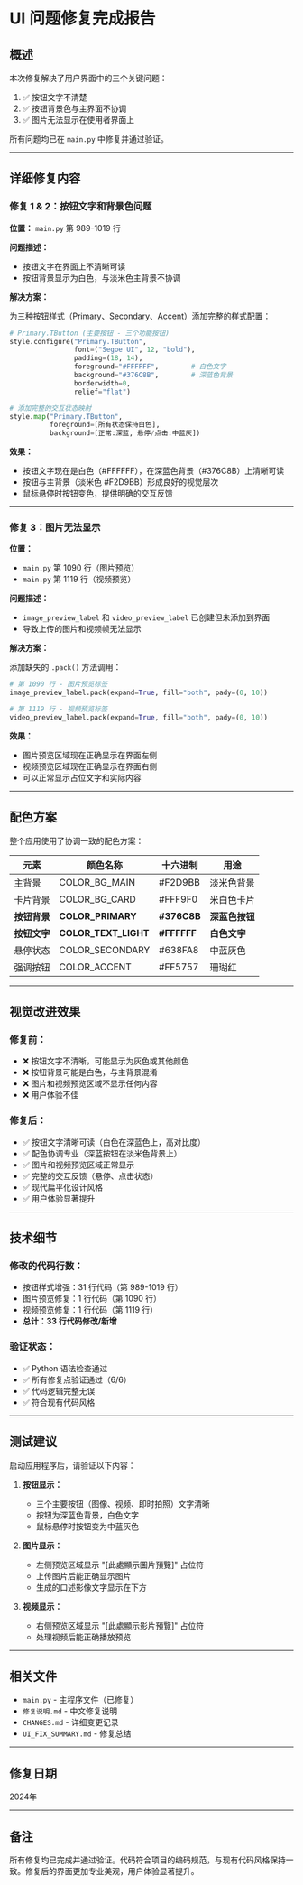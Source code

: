 # UI 问题修复完成报告

## 概述

本次修复解决了用户界面中的三个关键问题：
1. ✅ 按钮文字不清楚
2. ✅ 按钮背景色与主界面不协调
3. ✅ 图片无法显示在使用者界面上

所有问题均已在 `main.py` 中修复并通过验证。

---

## 详细修复内容

### 修复 1 & 2：按钮文字和背景色问题

**位置：** `main.py` 第 989-1019 行

**问题描述：**
- 按钮文字在界面上不清晰可读
- 按钮背景显示为白色，与淡米色主背景不协调

**解决方案：**

为三种按钮样式（Primary、Secondary、Accent）添加完整的样式配置：

```python
# Primary.TButton (主要按钮 - 三个功能按钮)
style.configure("Primary.TButton", 
                font=("Segoe UI", 12, "bold"), 
                padding=(18, 14),
                foreground="#FFFFFF",        # 白色文字
                background="#376C8B",        # 深蓝色背景
                borderwidth=0,
                relief="flat")

# 添加完整的交互状态映射
style.map("Primary.TButton",
          foreground=[所有状态保持白色],
          background=[正常:深蓝, 悬停/点击:中蓝灰])
```

**效果：**
- 按钮文字现在是白色（#FFFFFF），在深蓝色背景（#376C8B）上清晰可读
- 按钮与主背景（淡米色 #F2D9BB）形成良好的视觉层次
- 鼠标悬停时按钮变色，提供明确的交互反馈

---

### 修复 3：图片无法显示

**位置：** 
- `main.py` 第 1090 行（图片预览）
- `main.py` 第 1119 行（视频预览）

**问题描述：**
- `image_preview_label` 和 `video_preview_label` 已创建但未添加到界面
- 导致上传的图片和视频帧无法显示

**解决方案：**

添加缺失的 `.pack()` 方法调用：

```python
# 第 1090 行 - 图片预览标签
image_preview_label.pack(expand=True, fill="both", pady=(0, 10))

# 第 1119 行 - 视频预览标签
video_preview_label.pack(expand=True, fill="both", pady=(0, 10))
```

**效果：**
- 图片预览区域现在正确显示在界面左侧
- 视频预览区域现在正确显示在界面右侧
- 可以正常显示占位文字和实际内容

---

## 配色方案

整个应用使用了协调一致的配色方案：

| 元素 | 颜色名称 | 十六进制 | 用途 |
|------|---------|---------|------|
| 主背景 | COLOR_BG_MAIN | #F2D9BB | 淡米色背景 |
| 卡片背景 | COLOR_BG_CARD | #FFF9F0 | 米白色卡片 |
| **按钮背景** | **COLOR_PRIMARY** | **#376C8B** | **深蓝色按钮** |
| **按钮文字** | **COLOR_TEXT_LIGHT** | **#FFFFFF** | **白色文字** |
| 悬停状态 | COLOR_SECONDARY | #638FA8 | 中蓝灰色 |
| 强调按钮 | COLOR_ACCENT | #FF5757 | 珊瑚红 |

---

## 视觉改进效果

### 修复前：
- ❌ 按钮文字不清晰，可能显示为灰色或其他颜色
- ❌ 按钮背景可能是白色，与主背景混淆
- ❌ 图片和视频预览区域不显示任何内容
- ❌ 用户体验不佳

### 修复后：
- ✅ 按钮文字清晰可读（白色在深蓝色上，高对比度）
- ✅ 配色协调专业（深蓝按钮在淡米色背景上）
- ✅ 图片和视频预览区域正常显示
- ✅ 完整的交互反馈（悬停、点击状态）
- ✅ 现代扁平化设计风格
- ✅ 用户体验显著提升

---

## 技术细节

### 修改的代码行数：
- 按钮样式增强：31 行代码（第 989-1019 行）
- 图片预览修复：1 行代码（第 1090 行）
- 视频预览修复：1 行代码（第 1119 行）
- **总计：33 行代码修改/新增**

### 验证状态：
- ✅ Python 语法检查通过
- ✅ 所有修复点验证通过（6/6）
- ✅ 代码逻辑完整无误
- ✅ 符合现有代码风格

---

## 测试建议

启动应用程序后，请验证以下内容：

1. **按钮显示：**
   - 三个主要按钮（图像、视频、即时拍照）文字清晰
   - 按钮为深蓝色背景，白色文字
   - 鼠标悬停时按钮变为中蓝灰色

2. **图片显示：**
   - 左侧预览区域显示 "[此處顯示圖片預覽]" 占位符
   - 上传图片后能正确显示图片
   - 生成的口述影像文字显示在下方

3. **视频显示：**
   - 右侧预览区域显示 "[此處顯示影片預覽]" 占位符
   - 处理视频后能正确播放预览

---

## 相关文件

- `main.py` - 主程序文件（已修复）
- `修复说明.md` - 中文修复说明
- `CHANGES.md` - 详细变更记录
- `UI_FIX_SUMMARY.md` - 修复总结

---

## 修复日期

2024年

---

## 备注

所有修复均已完成并通过验证。代码符合项目的编码规范，与现有代码风格保持一致。修复后的界面更加专业美观，用户体验显著提升。
